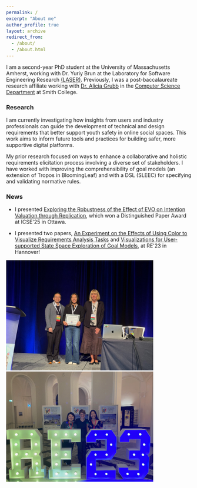 ```yaml
---
permalink: /
excerpt: "About me"
author_profile: true
layout: archive
redirect_from: 
  - /about/
  - /about.html
---
```


I am a second-year PhD student at the University of Massachusetts Amherst, working with Dr. Yuriy Brun at the Laboratory for Software Engineering Research [(LASER)](https://laser.cs.umass.edu/). Previously, I was a post-baccalaureate research affiliate working with [Dr. Alicia Grubb](https://amgrubb.github.io/) in the [Computer Science Department](http://cs.smith.edu/) at Smith College.  

### Research 

I am currently investigating how insights from users and industry professionals can guide the development of technical and design requirements that better support youth safety in online social spaces. This work aims to inform future tools and practices for building safer, more supportive digital platforms.

My prior research focused on ways to enhance a collaborative and holistic requirements elicitation process involving a diverse set of stakeholders. I have worked with improving the comprehensibility of goal models (an extension of Tropos in BloomingLeaf) and with a DSL (SLEEC) for specifying and validating normative rules.

### News

- I presented [Exploring the Robustness of the Effect of EVO on Intention Valuation through Replication](https://yesugenb.github.io/icse25-paper.pdf), which won a Distinguished Paper Award at ICSE'25 in Ottawa. 
 
- I presented two papers, [An Experiment on the Effects of Using Color to Visualize Requirements Analysis Tasks](https://yesugenb.github.io/An_Experiment_on_the_Effects_of_Using_Color_to_Visualize_Requirements_Analysis_Tasks.pdf) and [Visualizations for User-supported State Space Exploration of Goal Models](https://yesugenb.github.io/Visualizations_for_User-supported_State_Space_Exploration_of_Goal_Models.pdf), at RE'23 in Hannover!

[<img src="images/icse-25.jpg"  width="400" >]([https://x.com/YuriyBrun/status/1917948672022614202/photo/2)
[<img src="images/re-2023.png"  width="400" >](https://twitter.com/smithcollege/status/1717164135874429187/photo/1)

